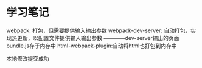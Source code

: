 # 学习笔记

webpack: 打包，但需要提供输入输出参数
webpack-dev-server: 自动打包，实现热更新，以配置文件提供输入输出参数
    ————dev-server输出的页面bundle.js存于内存中
html-webpack-plugin:自动将html也打包到内存中

本地修改提交成功
